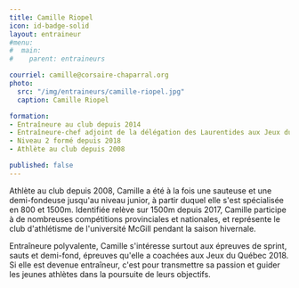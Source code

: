 ```yaml
---
title: Camille Riopel
icon: id-badge-solid
layout: entraineur
#menu:
#  main:
#    parent: entraineurs

courriel: camille@corsaire-chaparral.org
photo:
  src: "/img/entraineurs/camille-riopel.jpg"
  caption: Camille Riopel

formation:
- Entraîneure au club depuis 2014
- Entraîneure-chef adjoint de la délégation des Laurentides aux Jeux du Québec 2018
- Niveau 2 formé depuis 2018
- Athlète au club depuis 2008

published: false
---
```


Athlète au club depuis 2008, Camille a été à la fois une sauteuse et une demi-fondeuse jusqu'au niveau junior, à partir duquel elle s'est spécialisée en 800 et 1500m. Identifiée relève sur 1500m depuis 2017, Camille participe à de nombreuses compétitions provinciales et nationales, et représente le club d'athlétisme de l'université McGill pendant la saison hivernale.

Entraîneure polyvalente, Camille s'intéresse surtout aux épreuves de sprint, sauts et demi-fond, épreuves qu'elle a coachées aux Jeux du Québec 2018. Si elle est devenue entraîneur, c'est pour transmettre sa passion et guider les jeunes athlètes dans la poursuite de leurs objectifs. 

